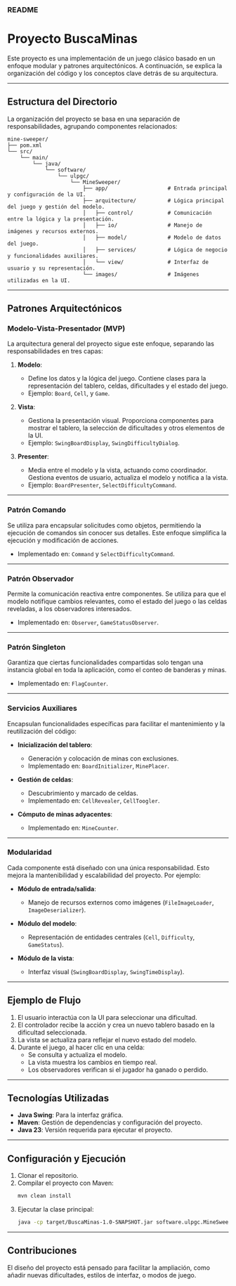 ### README

# **Proyecto BuscaMinas**

Este proyecto es una implementación de un juego clásico basado en un enfoque modular y patrones arquitectónicos. A continuación, se explica la organización del código y los conceptos clave detrás de su arquitectura.

---

## **Estructura del Directorio**
La organización del proyecto se basa en una separación de responsabilidades, agrupando componentes relacionados:

```plaintext
mine-sweeper/
├── pom.xml
└── src/
    └── main/
        └── java/
            └── software/
                └── ulpgc/
                    └── MineSweeper/
                        ├── app/                   # Entrada principal y configuración de la UI.
                        ├── arquitecture/          # Lógica principal del juego y gestión del modelo.
                        │   ├── control/           # Comunicación entre la lógica y la presentación.
                        │   ├── io/                # Manejo de imágenes y recursos externos.
                        │   ├── model/             # Modelo de datos del juego.
                        │   ├── services/          # Lógica de negocio y funcionalidades auxiliares.
                        │   └── view/              # Interfaz de usuario y su representación.
                        └── images/                # Imágenes utilizadas en la UI.
```

---

## **Patrones Arquitectónicos**

### **Modelo-Vista-Presentador (MVP)**
La arquitectura general del proyecto sigue este enfoque, separando las responsabilidades en tres capas:

1. **Modelo**:
    - Define los datos y la lógica del juego. Contiene clases para la representación del tablero, celdas, dificultades y el estado del juego.
    - Ejemplo: `Board`, `Cell`, y `Game`.

2. **Vista**:
    - Gestiona la presentación visual. Proporciona componentes para mostrar el tablero, la selección de dificultades y otros elementos de la UI.
    - Ejemplo: `SwingBoardDisplay`, `SwingDifficultyDialog`.

3. **Presenter**:
    - Media entre el modelo y la vista, actuando como coordinador. Gestiona eventos de usuario, actualiza el modelo y notifica a la vista.
    - Ejemplo: `BoardPresenter`, `SelectDifficultyCommand`.

---

### **Patrón Comando**
Se utiliza para encapsular solicitudes como objetos, permitiendo la ejecución de comandos sin conocer sus detalles. Este enfoque simplifica la ejecución y modificación de acciones.

- Implementado en: `Command` y `SelectDifficultyCommand`.

---

### **Patrón Observador**
Permite la comunicación reactiva entre componentes. Se utiliza para que el modelo notifique cambios relevantes, como el estado del juego o las celdas reveladas, a los observadores interesados.

- Implementado en: `Observer`, `GameStatusObserver`.

---

### **Patrón Singleton**
Garantiza que ciertas funcionalidades compartidas solo tengan una instancia global en toda la aplicación, como el conteo de banderas y minas.

- Implementado en: `FlagCounter`.

---

### **Servicios Auxiliares**
Encapsulan funcionalidades específicas para facilitar el mantenimiento y la reutilización del código:

- **Inicialización del tablero**:
    - Generación y colocación de minas con exclusiones.
    - Implementado en: `BoardInitializer`, `MinePlacer`.

- **Gestión de celdas**:
    - Descubrimiento y marcado de celdas.
    - Implementado en: `CellRevealer`, `CellToogler`.

- **Cómputo de minas adyacentes**:
    - Implementado en: `MineCounter`.

---

### **Modularidad**
Cada componente está diseñado con una única responsabilidad. Esto mejora la mantenibilidad y escalabilidad del proyecto. Por ejemplo:

- **Módulo de entrada/salida**:
    - Manejo de recursos externos como imágenes (`FileImageLoader`, `ImageDeserializer`).

- **Módulo del modelo**:
    - Representación de entidades centrales (`Cell`, `Difficulty`, `GameStatus`).

- **Módulo de la vista**:
    - Interfaz visual (`SwingBoardDisplay`, `SwingTimeDisplay`).

---

## **Ejemplo de Flujo**
1. El usuario interactúa con la UI para seleccionar una dificultad.
2. El controlador recibe la acción y crea un nuevo tablero basado en la dificultad seleccionada.
3. La vista se actualiza para reflejar el nuevo estado del modelo.
4. Durante el juego, al hacer clic en una celda:
    - Se consulta y actualiza el modelo.
    - La vista muestra los cambios en tiempo real.
    - Los observadores verifican si el jugador ha ganado o perdido.

---

## **Tecnologías Utilizadas**
- **Java Swing**: Para la interfaz gráfica.
- **Maven**: Gestión de dependencias y configuración del proyecto.
- **Java 23**: Versión requerida para ejecutar el proyecto.

---

## **Configuración y Ejecución**
1. Clonar el repositorio.
2. Compilar el proyecto con Maven:
   ```bash
   mvn clean install
   ```
3. Ejecutar la clase principal:
   ```bash
   java -cp target/BuscaMinas-1.0-SNAPSHOT.jar software.ulpgc.MineSweeper.app.Main
   ```

---

## **Contribuciones**
El diseño del proyecto está pensado para facilitar la ampliación, como añadir nuevas dificultades, estilos de interfaz, o modos de juego.
